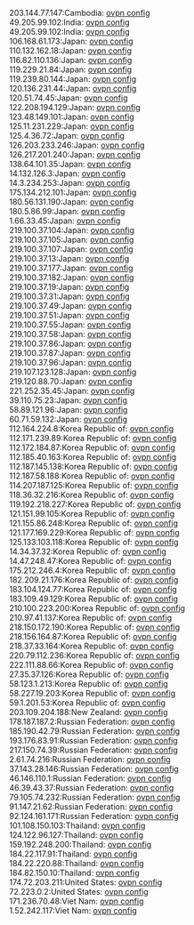 203.144.77.147:Cambodia: [ovpn config](vpn/203_144_77_147.ovpn)  
49.205.99.102:India: [ovpn config](vpn/49_205_99_102.ovpn)  
49.205.99.102:India: [ovpn config](vpn/49_205_99_102.ovpn)  
106.168.61.173:Japan: [ovpn config](vpn/106_168_61_173.ovpn)  
110.132.162.18:Japan: [ovpn config](vpn/110_132_162_18.ovpn)  
116.82.110.136:Japan: [ovpn config](vpn/116_82_110_136.ovpn)  
119.229.21.84:Japan: [ovpn config](vpn/119_229_21_84.ovpn)  
119.239.80.144:Japan: [ovpn config](vpn/119_239_80_144.ovpn)  
120.136.231.44:Japan: [ovpn config](vpn/120_136_231_44.ovpn)  
120.51.74.45:Japan: [ovpn config](vpn/120_51_74_45.ovpn)  
122.208.194.129:Japan: [ovpn config](vpn/122_208_194_129.ovpn)  
123.48.149.101:Japan: [ovpn config](vpn/123_48_149_101.ovpn)  
125.11.231.229:Japan: [ovpn config](vpn/125_11_231_229.ovpn)  
125.4.36.72:Japan: [ovpn config](vpn/125_4_36_72.ovpn)  
126.203.233.246:Japan: [ovpn config](vpn/126_203_233_246.ovpn)  
126.217.201.240:Japan: [ovpn config](vpn/126_217_201_240.ovpn)  
138.64.101.35:Japan: [ovpn config](vpn/138_64_101_35.ovpn)  
14.132.126.3:Japan: [ovpn config](vpn/14_132_126_3.ovpn)  
14.3.234.253:Japan: [ovpn config](vpn/14_3_234_253.ovpn)  
175.134.212.101:Japan: [ovpn config](vpn/175_134_212_101.ovpn)  
180.56.131.190:Japan: [ovpn config](vpn/180_56_131_190.ovpn)  
180.5.86.99:Japan: [ovpn config](vpn/180_5_86_99.ovpn)  
1.66.33.45:Japan: [ovpn config](vpn/1_66_33_45.ovpn)  
219.100.37.104:Japan: [ovpn config](vpn/219_100_37_104.ovpn)  
219.100.37.105:Japan: [ovpn config](vpn/219_100_37_105.ovpn)  
219.100.37.107:Japan: [ovpn config](vpn/219_100_37_107.ovpn)  
219.100.37.13:Japan: [ovpn config](vpn/219_100_37_13.ovpn)  
219.100.37.177:Japan: [ovpn config](vpn/219_100_37_177.ovpn)  
219.100.37.182:Japan: [ovpn config](vpn/219_100_37_182.ovpn)  
219.100.37.19:Japan: [ovpn config](vpn/219_100_37_19.ovpn)  
219.100.37.31:Japan: [ovpn config](vpn/219_100_37_31.ovpn)  
219.100.37.49:Japan: [ovpn config](vpn/219_100_37_49.ovpn)  
219.100.37.51:Japan: [ovpn config](vpn/219_100_37_51.ovpn)  
219.100.37.55:Japan: [ovpn config](vpn/219_100_37_55.ovpn)  
219.100.37.58:Japan: [ovpn config](vpn/219_100_37_58.ovpn)  
219.100.37.86:Japan: [ovpn config](vpn/219_100_37_86.ovpn)  
219.100.37.87:Japan: [ovpn config](vpn/219_100_37_87.ovpn)  
219.100.37.96:Japan: [ovpn config](vpn/219_100_37_96.ovpn)  
219.107.123.128:Japan: [ovpn config](vpn/219_107_123_128.ovpn)  
219.120.88.70:Japan: [ovpn config](vpn/219_120_88_70.ovpn)  
221.252.35.45:Japan: [ovpn config](vpn/221_252_35_45.ovpn)  
39.110.75.23:Japan: [ovpn config](vpn/39_110_75_23.ovpn)  
58.89.121.96:Japan: [ovpn config](vpn/58_89_121_96.ovpn)  
60.71.59.132:Japan: [ovpn config](vpn/60_71_59_132.ovpn)  
112.164.224.8:Korea Republic of: [ovpn config](vpn/112_164_224_8.ovpn)  
112.171.239.89:Korea Republic of: [ovpn config](vpn/112_171_239_89.ovpn)  
112.172.184.87:Korea Republic of: [ovpn config](vpn/112_172_184_87.ovpn)  
112.185.40.163:Korea Republic of: [ovpn config](vpn/112_185_40_163.ovpn)  
112.187.145.138:Korea Republic of: [ovpn config](vpn/112_187_145_138.ovpn)  
112.187.58.188:Korea Republic of: [ovpn config](vpn/112_187_58_188.ovpn)  
114.207.187.125:Korea Republic of: [ovpn config](vpn/114_207_187_125.ovpn)  
118.36.32.216:Korea Republic of: [ovpn config](vpn/118_36_32_216.ovpn)  
119.192.218.227:Korea Republic of: [ovpn config](vpn/119_192_218_227.ovpn)  
121.151.99.105:Korea Republic of: [ovpn config](vpn/121_151_99_105.ovpn)  
121.155.86.248:Korea Republic of: [ovpn config](vpn/121_155_86_248.ovpn)  
121.177.169.229:Korea Republic of: [ovpn config](vpn/121_177_169_229.ovpn)  
125.133.103.118:Korea Republic of: [ovpn config](vpn/125_133_103_118.ovpn)  
14.34.37.32:Korea Republic of: [ovpn config](vpn/14_34_37_32.ovpn)  
14.47.248.47:Korea Republic of: [ovpn config](vpn/14_47_248_47.ovpn)  
175.212.246.4:Korea Republic of: [ovpn config](vpn/175_212_246_4.ovpn)  
182.209.21.176:Korea Republic of: [ovpn config](vpn/182_209_21_176.ovpn)  
183.104.124.77:Korea Republic of: [ovpn config](vpn/183_104_124_77.ovpn)  
183.109.49.129:Korea Republic of: [ovpn config](vpn/183_109_49_129.ovpn)  
210.100.223.200:Korea Republic of: [ovpn config](vpn/210_100_223_200.ovpn)  
210.97.41.137:Korea Republic of: [ovpn config](vpn/210_97_41_137.ovpn)  
218.150.172.190:Korea Republic of: [ovpn config](vpn/218_150_172_190.ovpn)  
218.156.164.87:Korea Republic of: [ovpn config](vpn/218_156_164_87.ovpn)  
218.37.33.164:Korea Republic of: [ovpn config](vpn/218_37_33_164.ovpn)  
220.79.112.236:Korea Republic of: [ovpn config](vpn/220_79_112_236.ovpn)  
222.111.88.66:Korea Republic of: [ovpn config](vpn/222_111_88_66.ovpn)  
27.35.37.126:Korea Republic of: [ovpn config](vpn/27_35_37_126.ovpn)  
58.123.1.213:Korea Republic of: [ovpn config](vpn/58_123_1_213.ovpn)  
58.227.19.203:Korea Republic of: [ovpn config](vpn/58_227_19_203.ovpn)  
59.1.201.53:Korea Republic of: [ovpn config](vpn/59_1_201_53.ovpn)  
203.109.204.188:New Zealand: [ovpn config](vpn/203_109_204_188.ovpn)  
178.187.187.2:Russian Federation: [ovpn config](vpn/178_187_187_2.ovpn)  
185.190.42.79:Russian Federation: [ovpn config](vpn/185_190_42_79.ovpn)  
193.176.83.91:Russian Federation: [ovpn config](vpn/193_176_83_91.ovpn)  
217.150.74.39:Russian Federation: [ovpn config](vpn/217_150_74_39.ovpn)  
2.61.74.216:Russian Federation: [ovpn config](vpn/2_61_74_216.ovpn)  
37.143.28.146:Russian Federation: [ovpn config](vpn/37_143_28_146.ovpn)  
46.146.110.1:Russian Federation: [ovpn config](vpn/46_146_110_1.ovpn)  
46.39.43.37:Russian Federation: [ovpn config](vpn/46_39_43_37.ovpn)  
79.105.74.232:Russian Federation: [ovpn config](vpn/79_105_74_232.ovpn)  
91.147.21.62:Russian Federation: [ovpn config](vpn/91_147_21_62.ovpn)  
92.124.161.171:Russian Federation: [ovpn config](vpn/92_124_161_171.ovpn)  
101.108.150.103:Thailand: [ovpn config](vpn/101_108_150_103.ovpn)  
124.122.96.127:Thailand: [ovpn config](vpn/124_122_96_127.ovpn)  
159.192.248.200:Thailand: [ovpn config](vpn/159_192_248_200.ovpn)  
184.22.117.91:Thailand: [ovpn config](vpn/184_22_117_91.ovpn)  
184.22.220.88:Thailand: [ovpn config](vpn/184_22_220_88.ovpn)  
184.82.150.10:Thailand: [ovpn config](vpn/184_82_150_10.ovpn)  
174.72.203.211:United States: [ovpn config](vpn/174_72_203_211.ovpn)  
72.223.0.2:United States: [ovpn config](vpn/72_223_0_2.ovpn)  
171.236.70.48:Viet Nam: [ovpn config](vpn/171_236_70_48.ovpn)  
1.52.242.117:Viet Nam: [ovpn config](vpn/1_52_242_117.ovpn)  
